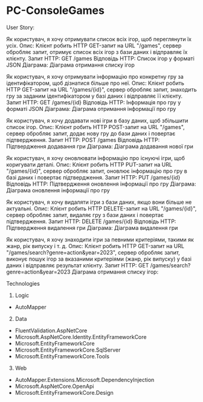 # PC-ConsoleGames

User Story:

Як користувач, я хочу отримувати список всіх ігор, щоб переглянути їх усіх.
Опис: Клієнт робить HTTP GET-запит на URL "/games", сервер обробляє запит, отримує список всіх ігор з бази даних і відправляє їх клієнту.
Запит HTTP: GET /games
Відповідь HTTP: Список ігор у форматі JSON
Діаграма: Діаграма отримання списку ігор


Як користувач, я хочу отримувати інформацію про конкретну гру за ідентифікатором, щоб дізнатися більше про неї.
Опис: Клієнт робить HTTP GET-запит на URL "/games/{id}", сервер обробляє запит, знаходить гру за заданим ідентифікатором у базі даних і відправляє її клієнту.
Запит HTTP: GET /games/{id}
Відповідь HTTP: Інформація про гру у форматі JSON
Діаграма: Діаграма отримання інформації про гру


Як користувач, я хочу додавати нові ігри в базу даних, щоб збільшити список ігор.
Опис: Клієнт робить HTTP POST-запит на URL "/games", сервер обробляє запит, додає нову гру до бази даних і повертає підтвердження.
Запит HTTP: POST /games
Відповідь HTTP: Підтвердження додавання гри
Діаграма: Діаграма додавання нової гри


Як користувач, я хочу оновлювати інформацію про існуючі ігри, щоб коригувати деталі.
Опис: Клієнт робить HTTP PUT-запит на URL "/games/{id}", сервер обробляє запит, оновлює інформацію про гру в базі даних і повертає підтвердження.
Запит HTTP: PUT /games/{id}
Відповідь HTTP: Підтвердження оновлення інформації про гру
Діаграма: Діаграма оновлення інформації про гру


Як користувач, я хочу видаляти ігри з бази даних, якщо вони більше не актуальні.
Опис: Клієнт робить HTTP DELETE-запит на URL "/games/{id}", сервер обробляє запит, видаляє гру з бази даних і повертає підтвердження.
Запит HTTP: DELETE /games/{id}
Відповідь HTTP: Підтвердження видалення гри
Діаграма: Діаграма видалення гри


Як користувач, я хочу знаходити ігри за певними критеріями, такими як жанр, рік випуску і т. д.
Опис: Клієнт робить HTTP GET-запит на URL "/games/search?genre=action&year=2023", сервер обробляє запит, виконує пошук ігор за вказаними критеріями (жанр, рік випуску) у базі даних і відправляє результат клієнту.
Запит HTTP: GET /games/search?genre=action&year=2023
Діаграма отримання списку ігор:


Technologies

1. Logic
- AutoMapper

2. Data
- FluentValidation.AspNetCore
- Microsoft.AspNetCore.Identity.EntityFrameworkCore
- Microsoft.EntityFrameworkCore
- Microsoft.EntityFrameworkCore.SqlServer
- Microsoft.EntityFrameworkCore.Tools

3. Web
- AutoMapper.Extensions.Microsoft.DependencyInjection
- Microsoft.AspNetCore.OpenApi
- Microsoft.EntityFrameworkCore.Design

